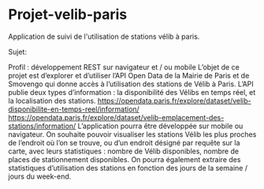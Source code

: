 # Projet-velib-paris
Application de suivi de l'utilisation de stations vélib à paris.

Sujet:

Profil : développement REST sur navigateur et / ou mobile
L’objet de ce projet est d’explorer et d’utiliser l’API Open Data de la Mairie de Paris et de Smovengo
qui donne accès à l’utilisation des stations de Vélib à Paris. L’API publie deux types d’information : la
disponibilité des Vélibs en temps réel, et la localisation des stations.
https://opendata.paris.fr/explore/dataset/velib-disponibilite-en-temps-reel/information/
https://opendata.paris.fr/explore/dataset/velib-emplacement-des-stations/information/
L’application pourra être développée sur mobile ou navigateur.
On souhaite pouvoir visualiser les stations Vélib les plus proches de l’endroit où l’on se trouve, ou
d’un endroit désigné par requête sur la carte, avec leurs statistiques : nombre de Vélib disponibles,
nombre de places de stationnement disponibles.
On pourra également extraire des statistiques d’utilisation des stations en fonction des jours de la
semaine / jours du week-end.
